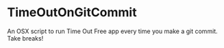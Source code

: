 TimeOutOnGitCommit
==================

An OSX script to run Time Out Free app every time you make a git commit.  Take breaks!
